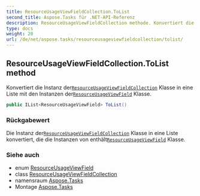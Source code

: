 ```yaml
---
title: ResourceUsageViewFieldCollection.ToList
second_title: Aspose.Tasks für .NET-API-Referenz
description: ResourceUsageViewFieldCollection methode. Konvertiert die Instanz derResourceUsageViewFieldCollection Klasse in eine Liste mit den Instanzen derResourceUsageViewField Klasse.
type: docs
weight: 20
url: /de/net/aspose.tasks/resourceusageviewfieldcollection/tolist/
---
```

## ResourceUsageViewFieldCollection.ToList method

Konvertiert die Instanz der[`ResourceUsageViewFieldCollection`](../) Klasse in eine Liste mit den Instanzen der[`ResourceUsageViewField`](../../resourceusageviewfield/) Klasse.

```csharp
public IList<ResourceUsageViewField> ToList()
```

### Rückgabewert

Die Instanz der[`ResourceUsageViewFieldCollection`](../) Klasse in eine Liste konvertiert, die die Instanzen von enthält[`ResourceUsageViewField`](../../resourceusageviewfield/) Klasse.

### Siehe auch

* enum [ResourceUsageViewField](../../resourceusageviewfield/)
* class [ResourceUsageViewFieldCollection](../)
* namensraum [Aspose.Tasks](../../resourceusageviewfieldcollection/)
* Montage [Aspose.Tasks](../../../)


